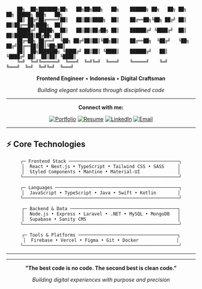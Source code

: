 ```
    ██╗  ██╗███████╗██╗   ██╗██╗███╗   ██╗    ██████╗ ██╗   ██╗ ██╗   ██╗ █████╗ ███╗   ██╗
    ██║ ██╔╝██╔════╝██║   ██║██║████╗  ██║    ██╔══██╗╚██╗ ██╔╝ ██║   ██║██╔══██╗████╗  ██║
    █████╔╝ █████╗  ██║   ██║██║██╔██╗ ██║    ██████╔╝ ╚████╔╝  ██║   ██║███████║██╔██╗ ██║
    ██╔═██╗ ██╔══╝  ╚██╗ ██╔╝██║██║╚██╗██║    ██╔══██╗  ╚██╔╝   ╚██╗ ██╔╝██╔══██║██║╚██╗██║
    ██║  ██╗███████╗ ╚████╔╝ ██║██║ ╚████║    ██████╔╝   ██║     ╚████╔╝ ██║  ██║██║ ╚████║
    ╚═╝  ╚═╝╚══════╝  ╚═══╝  ╚═╝╚═╝  ╚═══╝    ╚═════╝    ╚═╝      ╚═══╝  ╚═╝  ╚═╝╚═╝  ╚═══╝
```

<div align="center">

**Frontend Engineer** • **Indonesia** • **Digital Craftsman**

_Building elegant solutions through disciplined code_

---

**Connect with me:**

[![Portfolio](https://img.shields.io/badge/Portfolio-000000?style=for-the-badge&logo=About.me&logoColor=white)](https://www.kevbry.in/)
[![Resume](https://img.shields.io/badge/Resume-4285F4?style=for-the-badge&logo=Google%20Drive&logoColor=white)](https://docs.google.com/document/d/1l4DKu1EOlHGFQoaU25ws9S0j_XEfiAcDxHDxkqu9plo/edit?usp=sharing)
[![LinkedIn](https://img.shields.io/badge/LinkedIn-0077B5?style=for-the-badge&logo=linkedin&logoColor=white)](https://linkedin.com/in/bryan-kevin/)
[![Email](https://img.shields.io/badge/Email-D14836?style=for-the-badge&logo=gmail&logoColor=white)](mailto:kevinbryanreligion@gmail.com)

</div>

---

## ⚡ Core Technologies

<div align="center">

```
┌─ Frontend Stack ─────────────────────────────────────────┐
│  React • Next.js • TypeScript • Tailwind CSS • SASS     │
│  Styled Components • Mantine • Material-UI              │
└──────────────────────────────────────────────────────────┘

┌─ Languages ──────────────────────────────────────────────┐
│  JavaScript • TypeScript • Java • Swift • Kotlin        │
└──────────────────────────────────────────────────────────┘

┌─ Backend & Data ────────────────────────────────────────┐
│  Node.js • Express • Laravel • .NET • MySQL • MongoDB   │
│  Supabase • Sanity CMS                                  │
└──────────────────────────────────────────────────────────┘

┌─ Tools & Platforms ─────────────────────────────────────┐
│  Firebase • Vercel • Figma • Git • Docker              │
└──────────────────────────────────────────────────────────┘
```

</div>

---

---

<div align="center">

**"The best code is no code. The second best is clean code."**

_Building digital experiences with purpose and precision_

</div>
